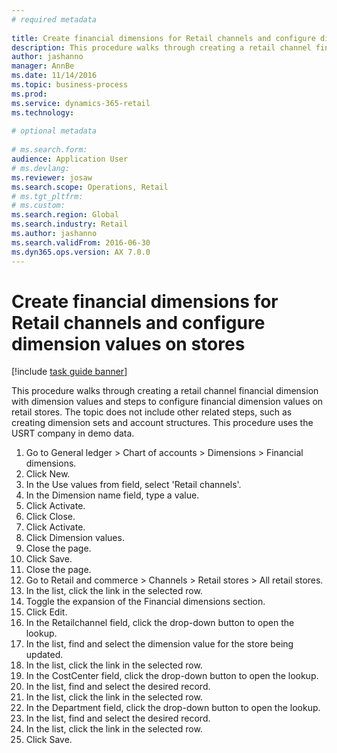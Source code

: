 ```yaml
--- 
# required metadata 
 
title: Create financial dimensions for Retail channels and configure dimension values on stores
description: This procedure walks through creating a retail channel financial dimension with dimension values and steps to configure financial dimension values on retail stores. 
author: jashanno
manager: AnnBe 
ms.date: 11/14/2016
ms.topic: business-process 
ms.prod:  
ms.service: dynamics-365-retail 
ms.technology:  
 
# optional metadata 
 
# ms.search.form:   
audience: Application User 
# ms.devlang:  
ms.reviewer: josaw
ms.search.scope: Operations, Retail
# ms.tgt_pltfrm:  
# ms.custom:  
ms.search.region: Global
ms.search.industry: Retail
ms.author: jashanno
ms.search.validFrom: 2016-06-30 
ms.dyn365.ops.version: AX 7.0.0 
---
```

# Create financial dimensions for Retail channels and configure dimension values on stores

[!include [task guide banner](../includes/task-guide-banner.md)]

This procedure walks through creating a retail channel financial dimension with dimension values and steps to configure financial dimension values on retail stores. The topic does not include other related steps, such as creating dimension sets and account structures. This procedure uses the USRT company in demo data.

1. Go to General ledger > Chart of accounts > Dimensions > Financial dimensions.
2. Click New.
3. In the Use values from field, select 'Retail channels'.
4. In the Dimension name field, type a value.
5. Click Activate.
6. Click Close.
7. Click Activate.
8. Click Dimension values.
9. Close the page.
10. Click Save.
11. Close the page.
12. Go to Retail and commerce > Channels > Retail stores > All retail stores.
13. In the list, click the link in the selected row.
14. Toggle the expansion of the Financial dimensions section.
15. Click Edit.
16. In the Retailchannel field, click the drop-down button to open the lookup.
17. In the list, find and select the dimension value for the store being updated.
18. In the list, click the link in the selected row.
19. In the CostCenter field, click the drop-down button to open the lookup.
20. In the list, find and select the desired record.
21. In the list, click the link in the selected row.
22. In the Department field, click the drop-down button to open the lookup.
23. In the list, find and select the desired record.
24. In the list, click the link in the selected row.
25. Click Save.

